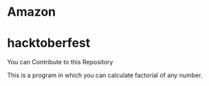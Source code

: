 # Amazon

# hacktoberfest

You can Contribute to this Repository

This is a program in which you can calculate factorial of any number.

